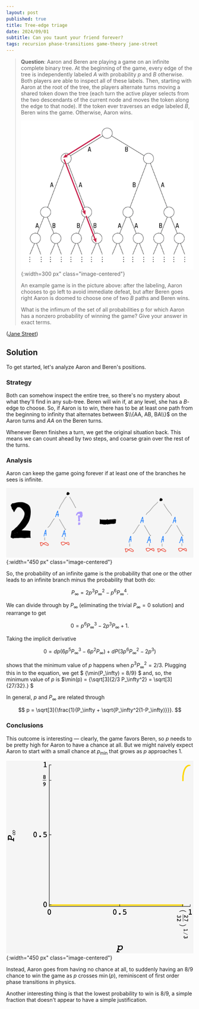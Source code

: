 ```yaml
---
layout: post
published: true
title: Tree-edge triage
date: 2024/09/01
subtitle: Can you taunt your friend forever?
tags: recursion phase-transitions game-theory jane-street
---
```


>**Question**: Aaron and Beren are playing a game on an infinite complete binary tree. At the beginning of the game, every edge of the tree is independently labeled $A$ with probability $p$ and $B$ otherwise. Both players are able to inspect all of these labels. Then, starting with Aaron at the root of the tree, the players alternate turns moving a shared token down the tree (each turn the active player selects from the two descendants of the current node and moves the token along the edge to that node). If the token ever traverses an edge labeled $B,$ Beren wins the game. Otherwise, Aaron wins.
>
> ![](/img/august-2024-diagram-JS.png){:width=300 px" class="image-centered"}
>
>An example game is in the picture above: after the labeling, Aaron chooses to go left to avoid immediate defeat, but after Beren goes right Aaron is doomed to choose one of two $B$ paths and Beren wins.
>
>What is the infimum of the set of all probabilities p for which Aaron has a nonzero probability of winning the game? Give your answer in exact terms.

<!--more-->

([Jane Street](https://www.janestreet.com/puzzles/current-puzzle/))

## Solution

To get started, let's analyze Aaron and Beren's positions. 

### Strategy

Both can somehow inspect the entire tree, so there's no mystery about what they'll find in any sub-tree. Beren will win if, at any level, she has a $B$-edge to choose. So, if Aaron is to win, there has to be at least one path from the beginning to infinity that alternates between $\\{AA, AB, BA\\}$ on the Aaron turns and $AA$ on the Beren turns.

Whenever Beren finishes a turn, we get the original situation back. This means we can count ahead by two steps, and coarse grain over the rest of the turns.

### Analysis

Aaron can keep the game going forever if at least one of the branches he sees is infinite. 

![](/img/2024-09-01-tree-triage-diagram.png){:width="450 px" class="image-centered"}

So, the probability of an infinite game is the probability that one or the other leads to an infinite branch minus the probability that both do:

$$ P_\infty = 2p^3 P_\infty^2 - p^6 P_\infty^4. $$

We can divide through by $P_\infty$ (eliminating the trivial $P_\infty = 0$ solution) and rearrange to get

$$ 0 = p^6 P_\infty^3 - 2p^3 P_\infty + 1. $$

Taking the implicit derivative 

$$ 0 = dp (6p^5 P_\infty^3 - 6p^2 P_\infty) + dP (3p^6 P_\infty^2 - 2p^3) $$

shows that the minimum value of $p$ happens when $p^3 P_\infty^2 = 2/3.$ Plugging this in to the equation, we get $ {\min(P_\infty) = 8/9} $ and, so, the minimum value of $p$ is $\min(p) = {\sqrt[3]{2/3 P_\infty^2} = \sqrt[3]{27/32}.} $

In general, $p$ and $P_\infty$ are related through

$$ p = \sqrt[3]{\frac{1}{P_\infty + \sqrt{P_\infty^2(1-P_\infty)}}}. $$

### Conclusions

This outcome is interesting — clearly, the game favors Beren, so $p$ needs to be pretty high for Aaron to have a chance at all. But we might naively expect Aaron to start with a small chance at $p_\text{min}$ that grows as $p$ approaches $1.$

![](/img/2024-08-31-tree-edge-triage-JS.png){:width="450 px" class="image-centered"}

Instead, Aaron goes from having no chance at all, to suddenly having an $8/9$ chance to win the game as $p$ crosses $\min(p),$ reminiscent of first order phase transitions in physics. 

Another interesting thing is that the lowest probability to win is $8/9,$ a simple fraction that doesn't appear to have a simple justification.





<!-- So, the chance Aaron can keep the game going forever is the sum of the probabilities that

- Aaron sees $AA$, and at least one of them has two $A$ children with infinite branches,
- Aaron sees $AB$ or $BA$, and both of $A$'s children are $A$ with infinite branches.

The probability of the first case is $(2p^4 P_\infty2 - p^6 P_\infty^4)$ and the second is $2p^3(1-p)P_\infty^2.÷$ -->



<br>
